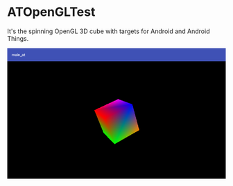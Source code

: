 # ATOpenGLTest
It's the spinning OpenGL 3D cube with targets for Android and Android Things.

![](/doc/device-2017-09-06-144245.png?raw=true)

